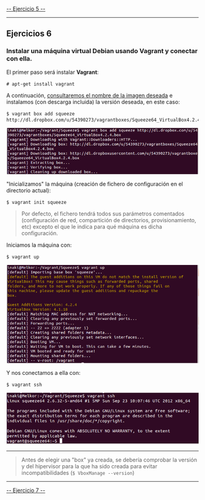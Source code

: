 [-- Ejercicio 5 --](./ejercicio05.md)

------------------

## Ejercicios 6

### Instalar una máquina virtual Debian usando Vagrant y conectar con ella.

El primer paso será instalar **Vagrant**:

    # apt-get install vagrant

A continuación, [consultaremos el nombre de la imagen deseada](http://www.vagrantbox.es/) e instalamos (con descarga incluida) la versión deseada, en este caso:

    $ vagrant box add squeeze http://dl.dropbox.com/u/54390273/vagrantboxes/Squeeze64_VirtualBox4.2.4.box

![](./images/vagrant_box_add.png "$ vagrant box add")

"Inicializamos" la máquina (creación de fichero de configuración en el directorio actual):

    $ vagrant init squeeze

> Por defecto, el fichero tendrá todos sus parámetros comentados (configuración de red, compartición de directorios, provisionamiento, etc) excepto el que le indica para qué máquina es dicha configuración.


Iniciamos la máquina con:

    $ vagrant up

![](./images/vagrant_up.png "$ vagrant up")

Y nos conectamos a ella con:

    $ vagrant ssh

![](./images/vagrant_ssh.png "$ vagrant ssh")


------------------

> Antes de elegir una "box" ya creada, se debería comprobar la versión y del hipervisor para la que ha sido creada para evitar incompatibilidades (`$ VboxManage --version`)

------------------

[-- Ejercicio 7 --](./ejercicio07.md)
